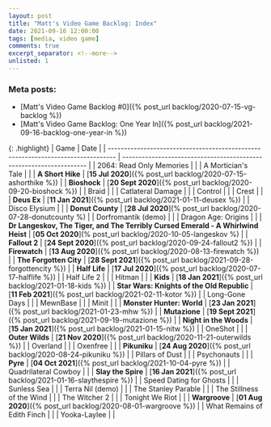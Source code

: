 ```yaml
---
layout: post
title: "Matt's Video Game Backlog: Index"
date: 2021-09-16 12:00:00
tags: [media, video game]
comments: true
excerpt_separator: <!--more-->
unlisted: 1
---
```


### Meta posts:

- [Matt's Video Game Backlog #0]({% post_url backlog/2020-07-15-vg-backlog %})
- [Matt's Video Game Backlog: One Year In]({% post_url backlog/2021-09-16-backlog-one-year-in %})

{: .highlight}
| Game                                                                             | Date                                                                |
| -------------------------------------------------------------------------------- | ------------------------------------------------------------------- |
| 2064: Read Only Memories                                                         |                                                                     |
| A Mortician's Tale                                                               |                                                                     |
| **A Short Hike**                                                                 | [**15 Jul 2020**]({% post_url backlog/2020-07-15-ashorthike %})     |
| **Bioshock**                                                                     | [**20 Sept 2020**]({% post_url backlog/2020-09-20-bioshock %})      |
| Braid                                                                            |                                                                     |
| Catlateral Damage                                                                |                                                                     |
| Control                                                                          |                                                                     |
| Crest                                                                            |                                                                     |
| **Deus Ex**                                                                      | [**11 Jan 2021**]({% post_url backlog/2021-01-11-deusex %})         |
| Disco Elysium                                                                    |                                                                     |
| **Donut County**                                                                 | [**28 Jul 2020**](% post_url backlog/2020-07-28-donutcounty %)      |
| Dorfromantik (demo)                                                              |                                                                     |
| Dragon Age: Origins                                                              |                                                                     |
| **Dr Langeskov, The Tiger, and The Terribly Cursed Emerald - A Whirlwind Heist** | [**05 Oct 2020**](% post_url backlog/2020-10-05-langeskov %)        |
| **Fallout 2**                                                                    | [**24 Sept 2020**]({% post_url backlog/2020-09-24-fallout2 %})      |
| **Firewatch**                                                                    | [**13 Aug 2020**]({% post_url backlog/2020-08-13-firewatch %})      |
| **The Forgotten City**                                                           | [**28 Sept 2021**]({% post_url backlog/2021-09-28-forgottencity %}) |
| **Half Life**                                                                    | [**17 Jul 2020**]({% post_url backlog/2020-07-17-halflife %})       |
| Half Life 2                                                                      |                                                                     |
| Hitman                                                                           |                                                                     |
| **Kids**                                                                         | [**18 Jan 2021**]({% post_url backlog/2021-01-18-kids %})           |
| **Star Wars: Knights of the Old Republic**                                       | [**11 Feb 2021**]({% post_url backlog/2021-02-11-kotor %})          |
| Long-Gone Days                                                                   |                                                                     |
| MewnBase                                                                         |                                                                     |
| Minit                                                                            |                                                                     |
| **Monster Hunter: World**                                                        | [**23 Jan 2021**]({% post_url backlog/2021-01-23-mhw %})            |
| **Mutazione**                                                                    | [**19 Sept 2021**]({% post_url backlog/2021-09-19-mutazione %})     |
| **Night in the Woods**                                                           | [**15 Jan 2021**]({% post_url backlog/2021-01-15-nitw %})           |
| OneShot                                                                          |                                                                     |
| **Outer Wilds**                                                                  | [**21 Nov 2020**]({% post_url backlog/2020-11-21-outerwilds %})     |
| Overland                                                                         |                                                                     |
| Oxenfree                                                                         |                                                                     |
| **Pikuniku**                                                                     | [**24 Aug 2020**]({% post_url backlog/2020-08-24-pikuniku %})       |
| Pillars of Dust                                                                  |                                                                     |
| Psychonauts                                                                      |                                                                     |
| **Pyre**                                                                         | [**04 Oct 2021**]({% post_url backlog/2021-10-04-pyre %})           |
| Quadrilateral Cowboy                                                             |                                                                     |
| **Slay the Spire**                                                               | [**16 Jan 2021**]({% post_url backlog/2021-01-16-slaythespire %})   |
| Speed Dating for Ghosts                                                          |                                                                     |
| Sunless Sea                                                                      |                                                                     |
| Terra Nil (demo)                                                                 |                                                                     |
| The Stanley Parable                                                              |                                                                     |
| The Stillness of the Wind                                                        |                                                                     |
| The Witcher 2                                                                    |                                                                     |
| Tonight We Riot                                                                  |                                                                     |
| **Wargroove**                                                                    | [**01 Aug 2020**]({% post_url backlog/2020-08-01-wargroove %})      |
| What Remains of Edith Finch                                                      |                                                                     |
| Yooka-Laylee                                                                     |                                                                     |
